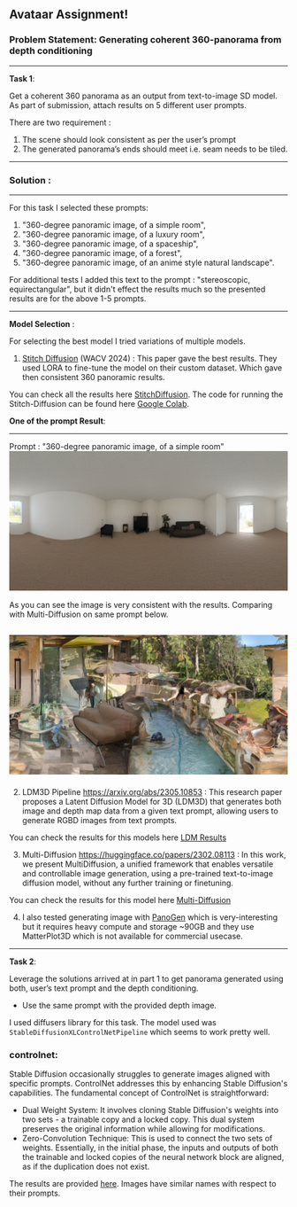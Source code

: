 ## Avataar Assignment! 
### Problem Statement: Generating coherent 360-panorama from depth conditioning
---
**Task 1**:

Get a coherent 360 panorama as an output from text-to-image SD model. As part of
submission, attach results on 5 different user prompts.

There are two requirement : 
1. The scene should look consistent as per the user’s prompt
2. The generated panorama’s ends should meet i.e. seam needs to be tiled.

--- 
### Solution : 
--- 
For this task I selected these prompts:
1.    "360-degree panoramic image, of a simple room",
2.    "360-degree panoramic image, of a luxury room",
3.    "360-degree panoramic image, of a spaceship",
4.    "360-degree panoramic image, of a forest",
5.    "360-degree panoramic image, of an anime style natural landscape".

For additional tests I added this text to the prompt : "stereoscopic, equirectangular", but it didn't effect the results much so the presented results are for the above 1-5 prompts.

--- 

**Model Selection** : 

For selecting the best model I tried variations of multiple models.

1. [Stitch Diffusion](https://littlewhitesea.github.io/stitchdiffusion.github.io/) (WACV 2024) : This paper gave the best results. They used LORA to fine-tune the model on their custom dataset. Which gave then consistent 360 panoramic results.

You can check all the results here [StitchDiffusion](https://github.com/charchit7/avatar_project/tree/main/Results). The code for running the Stitch-Diffusion can be found here [Google Colab](https://colab.research.google.com/drive/1QZHh9-3pjVtqlg2Oeqq_P11BZnH7cTpH?usp=sharing).

**One of the prompt Result**:

---
Prompt : "360-degree panoramic image, of a simple room"
![Image](https://github.com/charchit7/avatar_project/blob/main/Results/im_20240118103233_11.png_360-degree%20panoramic%20image%2C%20of%20a%20simple%20room.png)

As you can see the image is very consistent with the results. Comparing with Multi-Diffusion on same prompt below.

![MultiDiff](https://github.com/charchit7/avatar_project/blob/main/assets/MultiDiffusion/MultiDiffusion_360-degree_panoramic_image%2C_of_a_simple_room_image_1.png)
---

2. LDM3D Pipeline https://arxiv.org/abs/2305.10853 : This research paper proposes a Latent Diffusion Model for 3D (LDM3D) that generates both image and depth map data from a given text prompt, allowing users to generate RGBD images from text prompts. 

You can check the results for this models here [LDM Results](https://github.com/charchit7/avatar_project/tree/main/assets/LDM3D_pipeline)

3. Multi-Diffusion https://huggingface.co/papers/2302.08113 : In this work, we present MultiDiffusion, a unified framework that enables versatile and controllable image generation, using a pre-trained text-to-image diffusion model, without any further training or finetuning.

You can check the results for this model here [Multi-Diffusion](https://github.com/charchit7/avatar_project/tree/main/assets/MultiDiffusion)

4. I also tested generating image with [PanoGen](https://pano-gen.github.io/) which is very-interesting but it requires heavy compute and storage ~90GB and they use MatterPlot3D which is not available for commercial usecase.

--- 

**Task 2**:

Leverage the solutions arrived at in part 1 to get panorama generated using both,
user’s text prompt and the depth conditioning.

- Use the same prompt with the provided depth image.

I used diffusers library for this task. The model used was `StableDiffusionXLControlNetPipeline` which seems to work pretty well. 

### controlnet:
Stable Diffusion occasionally struggles to generate images aligned with specific prompts. ControlNet addresses this by enhancing Stable Diffusion's capabilities. The fundamental concept of ControlNet is straightforward:

- Dual Weight System: It involves cloning Stable Diffusion's weights into two sets - a trainable copy and a locked copy. This dual system preserves the original information while allowing for modifications.
- Zero-Convolution Technique: This is used to connect the two sets of weights. Essentially, in the initial phase, the inputs and outputs of both the trainable and locked copies of the neural network block are aligned, as if the duplication does not exist.


The results are provided [here](https://github.com/charchit7/avatar_project/tree/main/controlnet_results). Images have similar names with respect to their prompts.